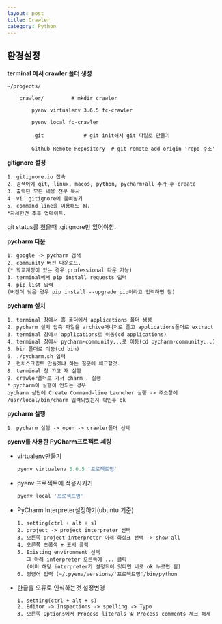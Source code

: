 ```yaml
---
layout: post
title: Crawler
category: Python
---
```




## 환경설정


**terminal 에서 crawler 폴더 생성**
```
~/projects/

	crawler/  		 # mkdir crawler

		pyenv virtualenv 3.6.5 fc-crawler

		pyenv local fc-crawler

		.git			 # git init해서 git 파일로 만들기

		Github Remote Repository  # git remote add origin 'repo 주소'
```



**gitignore 설정**

```
1. gitignore.io 접속
2. 검색어에 git, linux, macos, python, pycharm+all 추가 후 create
3. 출력된 모든 내용 전부 복사
4. vi .gitignore에 붙여넣기
5. command line을 이용해도 됨.
*자세한건 추후 업데이트.
```



git status를 쳤을때 .gitignore만 있어야함.



**pycharm 다운**

```
1. google -> pycharm 검색
2. community 버전 다운로드.
(* 학교계정이 있는 경우 professional 다운 가능)
3. terminal에서 pip install requests 입력
4. pip list 입력
(버전이 낮은 경우 pip install --upgrade pip이라고 입력하면 됨)
```



**pycharm 설치**

```
1. terminal 창에서 홈 폴더에서 applications 폴더 생성
2. pycharm 설치 압축 파일을 archive매니저로 풀고 applications폴더로 extract
3. terminal 창에서 applications로 이동(cd applications)
4. terminal 창에서 pycharm-community...로 이동(cd pycharm-community...)
5. bin 폴더로 이동(cd bin)
6. ./pycharm.sh 입력
7. 런처스크립트 만들겠냐 하는 질문에 체크할것.
8. terminal 창 끄고 재 실행
9. crawler폴더로 가서 charm . 실행
* pycharm이 실행이 안되는 경우
pycharm 상단에 Create Command-line Launcher 실행 -> 주소창에 /usr/local/bin/charm 입력되었는지 확인후 ok
```



**pycharm 실행**

```
1. pycharm 실행 -> open -> crawler폴더 선택
```



**pyenv를 사용한 PyCharm프로젝트 세팅**

- virtualenv만들기

  ```python
  pyenv virtualenv 3.6.5 '프로젝트명'
  ```



- pyenv 프로젝트에 적용시키기

  ```python
  pyenv local '프로젝트명'
  ```



- PyCharm Interpreter설정하기(ubuntu 기준)

  ```
  1. setting(ctrl + alt + s)
  2. project -> project interpreter 선택
  3. 오른쪽 project interpreter 아래 화살표 선택 -> show all
  4. 오른쪽 초록색 + 표시 클릭
  5. Existing environment 선택
     그 아래 interpreter 오른쪽에 ... 클릭
     (이미 해당 interpreter가 설정되어 있다면 바로 ok 누르면 됨)
  6. 명령어 입력 (~/.pyenv/versions/'프로젝트명'/bin/python
  ```

  

- 한글을 오류로 인식하는것 설정변경

  ```
  1. setting(ctrl + alt + s)
  2. Editor -> Inspections -> spelling -> Typo
  3. 오른쪽 Options에서 Process literals 및 Process comments 체크 해제
  ```

  
